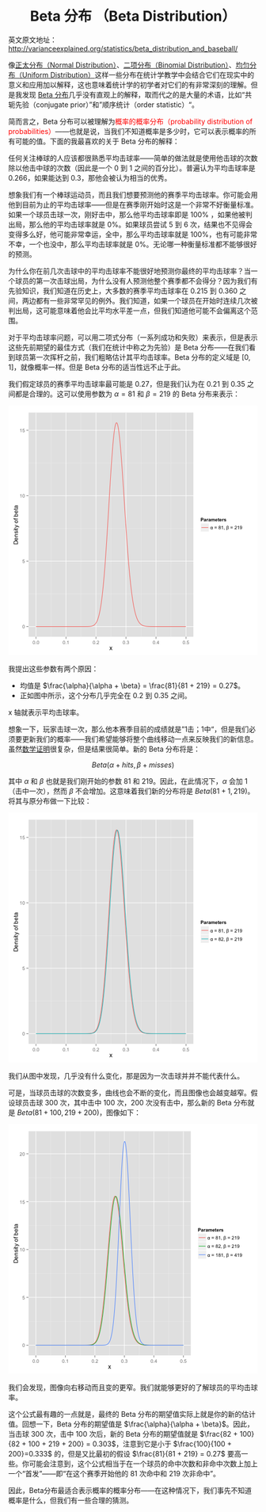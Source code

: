 # <center>Beta 分布 （Beta Distribution）</center>

英文原文地址：<http://varianceexplained.org/statistics/beta_distribution_and_baseball/>



像[正太分布（Normal Distribution）](http://varianceexplained.org/statistics/beta_distribution_and_baseball/)、[二项分布（Binomial Distribution）](http://varianceexplained.org/statistics/beta_distribution_and_baseball/)、[均匀分布（Uniform Distribution）](http://varianceexplained.org/statistics/beta_distribution_and_baseball/)这样一些分布在统计学教学中会结合它们在现实中的意义和应用加以解释，这也意味着统计学的初学者对它们的有非常深刻的理解。但是我发现 [Beta 分布](http://en.wikipedia.org/wiki/Beta_distribution)几乎没有直观上的解释，取而代之的是大量的术语，比如“共轭先验（conjugate prior）”和”顺序统计（order statistic）“。

简而言之，Beta 分布可以被理解为<font color='red'>概率的概率分布（probability distribution of probabilities）</font>——也就是说，当我们不知道概率是多少时，它可以表示概率的所有可能的值。下面的我最喜欢的关于 Beta 分布的解释：

任何关注棒球的人应该都很熟悉平均击球率——简单的做法就是使用他击球的次数除以他击中球的次数（因此是一个 $0$ 到 $1$ 之间的百分比）。普遍认为平均击球率是 $0.266$，如果能达到 $0.3$，那他会被认为相当的优秀。

想象我们有一个棒球运动员，而且我们想要预测他的赛季平均击球率。你可能会用他到目前为止的平均击球率——但是在赛季刚开始时这是一个非常不好衡量标准。如果一个球员击球一次，刚好击中，那么他平均击球率即是 $100\%$ ，如果他被判出局，那么他的平均击球率就是 $0\%$。如果球员尝试 $5$ 到 $6$ 次，结果也不见得会变得多么好，他可能非常幸运，全中，那么平均击球率就是 $100\%$，也有可能非常不幸，一个也没中，那么平均击球率就是 $0\%$。无论哪一种衡量标准都不能够很好的预测。

为什么你在前几次击球中的平均击球率不能很好地预测你最终的平均击球率？当一个球员的第一次击球出局，为什么没有人预测他整个赛季都不会得分？因为我们有先验知识，我们知道在历史上，大多数的赛季平均击球率在 $0.215$ 到 $0.360$ 之间，两边都有一些非常罕见的例外。我们知道，如果一个球员在开始时连续几次被判出局，这可能意味着他会比平均水平差一点，但我们知道他可能不会偏离这个范围。

对于平均击球率问题，可以用二项式分布（一系列成功和失败）来表示，但是表示这些先前期望的最佳方式（我们在统计中称之为先验）是 Beta 分布——在我们看到球员第一次挥杆之前，我们粗略估计其平均击球率。Beta 分布的定义域是 $[0,1]$，就像概率一样。但是 Beta 分布的适当性远不止于此。

我们假定球员的赛季平均击球率最可能是 $0.27$，但是我们认为在 $0.21$ 到 $0.35$ 之间都是合理的。这可以使用参数为 $\alpha=81$ 和 $\beta=219$ 的 Beta 分布来表示：

![center](assets/plot1-1.png)

我提出这些参数有两个原因：

- 均值是 $\frac{\alpha}{\alpha + \beta} = \frac{81}{81 + 219} = 0.27$。
- 正如图中所示，这个分布几乎完全在 $0.2$ 到 $0.35$ 之间。

x 轴就表示平均击球率。

想象一下，玩家击球一次，那么他本赛季目前的成绩就是”1击；1中“，但是我们必须要更新我们的概率——我们希望能够将整个曲线移动一点来反映我们的新信息。虽然[数学证明](http://en.wikipedia.org/wiki/Conjugate_prior#Example)很复杂，但是结果很简单。新的 Beta 分布将是：

$$
Beta(\alpha + hits, \beta + misses)
$$

其中 $\alpha$ 和 $\beta$ 也就是我们刚开始的参数 $81$ 和 $219$。因此，在此情况下，$\alpha$ 会加 $1$ （击中一次），然而 $\beta$ 不会增加。这意味着我们新的分布将是 $Beta(81 + 1, 219)$。将其与原分布做一下比较：

![center](assets/plot2-1.png)

我们从图中发现，几乎没有什么变化，那是因为一次击球并并不能代表什么。

可是，当球员击球的次数变多，曲线也会不断的变化，而且图像也会越变越窄。假设球员击球 $300$ 次，其中击中 $100$ 次，$200$ 次没有击中，那么新的 Beta 分布就是 $Beta(81 + 100, 219 + 200)$，图像如下：

![center](assets/plot3-1.png)

我们会发现，图像向右移动而且变的更窄。我们就能够更好的了解球员的平均击球率。

这个公式最有趣的一点就是，最终的 Beta 分布的期望值实际上就是你的新的估计值。回想一下，Beta 分布的期望值是 $\frac{\alpha}{\alpha + \beta}$。因此，当击球 $300$ 次，击中 $100$ 次后，新的 Beta 分布的期望值就是 $\frac{82 + 100}{82 + 100 + 219 + 200} = 0.303$，注意到它是小于 $\frac{100}{100 + 200}=0.333$ 的，但是又比最初的假设 $\frac{81}{81 + 219} = 0.27$ 要高一些。你可能会注意到，这个公式相当于在一个球员的命中次数和非命中次数上加上一个“首发”——即“在这个赛季开始他的 $81$ 次命中和 $219$ 次非命中”。

因此，Beta分布最适合表示概率的概率分布——在这种情况下，我们事先不知道概率是什么，但我们有一些合理的猜测。
